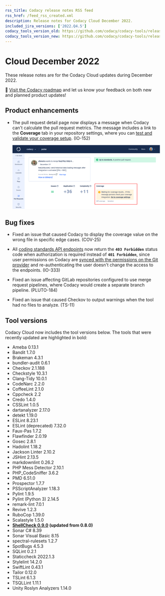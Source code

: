 ```yaml
---
rss_title: Codacy release notes RSS feed
rss_href: /feed_rss_created.xml
description: Release notes for Codacy Cloud December 2022.
included_jira_versions: ['2022.Q4.5']
codacy_tools_version_old: https://github.com/codacy/codacy-tools/releases/tag/6.6.5
codacy_tools_version_new: https://github.com/codacy/codacy-tools/releases/tag/6.7.36
---
```


# Cloud December 2022

These release notes are for the Codacy Cloud updates during December 2022.

📢 [Visit the Codacy roadmap](https://roadmap.codacy.com) and <span class="skip-vale">let us know</span> your feedback on both new and planned product updates!

## Product enhancements

-   The pull request detail page now displays a message when Codacy can't calculate the pull request metrics. The message includes a link to the **Coverage** tab in your repository settings, where you can [test and validate your coverage setup](../../coverage-reporter/index.md#validating-coverage). (IO-152)

    ![Warning on pull request missing coverage data](../images/io-152.png)

## Bug fixes

-   Fixed an issue that caused Codacy to display the coverage value on the wrong file in specific edge cases. (COV-25)
-   All [coding standards API endpoints](https://api.codacy.com/api/api-docs#codacy-api-coding-standards) now return the **`403 Forbidden`** status code when authorization is required instead of **`401 Forbidden`**, since user permissions on Codacy are [synced with the permissions on the Git provider](../../organizations/roles-and-permissions-for-organizations.md) and re-authenticating the user doesn't change the access to the endpoints. (IO-333)

-   Fixed an issue affecting GitLab repositories configured to use merge request pipelines, where Codacy would create a separate branch pipeline. (PLUTO-184)
-   Fixed an issue that caused Checkov to output warnings when the tool had no files to analyze. (TS-11)

## Tool versions

Codacy Cloud now includes the tool versions below. The tools that were recently updated are highlighted in bold:

-   Ameba 0.13.1
-   Bandit 1.7.0
-   Brakeman 4.3.1
-   bundler-audit 0.6.1
-   Checkov 2.1.188
-   Checkstyle 10.3.1
-   Clang-Tidy 10.0.1
-   CodeNarc 2.2.0
-   CoffeeLint 2.1.0
-   Cppcheck 2.2
-   Credo 1.4.0
-   CSSLint 1.0.5
-   dartanalyzer 2.17.0
-   detekt 1.19.0
-   ESLint 8.23.1
-   ESLint (deprecated) 7.32.0
-   Faux-Pas 1.7.2
-   Flawfinder 2.0.19
-   Gosec 2.8.1
-   Hadolint 1.18.2
-   Jackson Linter 2.10.2
-   JSHint 2.13.5
-   markdownlint 0.26.2
-   PHP Mess Detector 2.10.1
-   PHP_CodeSniffer 3.6.2
-   PMD 6.51.0
-   Prospector 1.7.7
-   PSScriptAnalyzer 1.18.3
-   Pylint 1.9.5
-   Pylint (Python 3) 2.14.5
-   remark-lint 7.0.1
-   Revive 1.2.3
-   RuboCop 1.39.0
-   Scalastyle 1.5.0
-   **[ShellCheck 0.9.0](https://github.com/koalaman/shellcheck/blob/master/CHANGELOG.md#v090---2022-12-12) (updated from 0.8.0)**
-   Sonar C# 8.39
-   Sonar Visual Basic 8.15
-   spectral-rulesets 1.2.7
-   SpotBugs 4.5.3
-   SQLint 0.2.1
-   Staticcheck 2022.1.3
-   Stylelint 14.2.0
-   SwiftLint 0.43.1
-   Tailor 0.12.0
-   TSLint 6.1.3
-   TSQLLint 1.11.1
-   Unity Roslyn Analyzers 1.14.0
